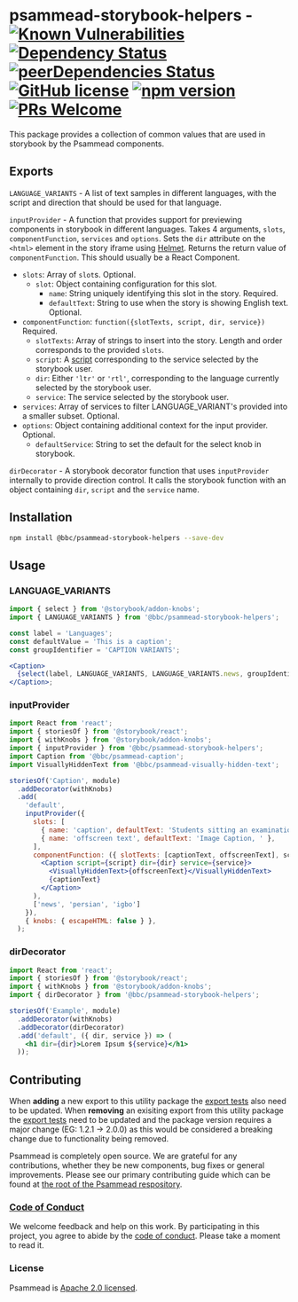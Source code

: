 # psammead-storybook-helpers - [![Known Vulnerabilities](https://snyk.io/test/github/bbc/psammead/badge.svg?targetFile=packages%2Futilities%2Fpsammead-storybook-helpers%2Fpackage.json)](https://snyk.io/test/github/bbc/psammead?targetFile=packages%2Futilities%2Fpsammead-storybook-helpers%2Fpackage.json) [![Dependency Status](https://david-dm.org/bbc/psammead.svg?path=packages/utilities/psammead-storybook-helpers)](https://david-dm.org/bbc/psammead?path=packages/utilities/psammead-storybook-helpers) [![peerDependencies Status](https://david-dm.org/bbc/psammead/peer-status.svg?path=packages/utilities/psammead-storybook-helpers)](https://david-dm.org/bbc/psammead?path=packages/utilities/psammead-storybook-helpers&type=peer) [![GitHub license](https://img.shields.io/badge/license-Apache%202.0-blue.svg)](https://github.com/bbc/psammead/blob/latest/LICENSE) [![npm version](https://img.shields.io/npm/v/@bbc/psammead-storybook-helpers.svg)](https://www.npmjs.com/package/@bbc/psammead-storybook-helpers) [![PRs Welcome](https://img.shields.io/badge/PRs-welcome-brightgreen.svg)](https://github.com/bbc/psammead/blob/latest/CONTRIBUTING.md)

This package provides a collection of common values that are used in storybook by the Psammead components.

## Exports

`LANGUAGE_VARIANTS` - A list of text samples in different languages, with the script and direction that should be used for that language.

`inputProvider` - A function that provides support for previewing components in storybook in different languages. Takes 4 arguments, `slots`, `componentFunction`, `services` and `options`. Sets the `dir` attribute on the `<html>` element in the story iframe using [Helmet](https://www.npmjs.com/package/react-helmet). Returns the return value of `componentFunction`. This should usually be a React Component.

- `slots`: Array of `slot`s. Optional.
  - `slot`: Object containing configuration for this slot.
    - `name`: String uniquely identifying this slot in the story. Required.
    - `defaultText`: String to use when the story is showing English text. Optional.
- `componentFunction`: `function({slotTexts, script, dir, service})` Required.
  - `slotTexts`: Array of strings to insert into the story. Length and order corresponds to the provided `slots`.
  - `script`: A [script](https://github.com/bbc/psammead/tree/latest/packages/utilities/gel-foundations#script-support) corresponding to the service selected by the storybook user.
  - `dir`: Either `'ltr'` or `'rtl'`, corresponding to the language currently selected by the storybook user.
  - `service`: The service selected by the storybook user.
- `services`: Array of services to filter LANGUAGE_VARIANT's provided into a smaller subset. Optional.
- `options`: Object containing additional context for the input provider. Optional.
  - `defaultService`: String to set the default for the select knob in storybook.

`dirDecorator` - A storybook decorator function that uses `inputProvider` internally to provide direction control. It calls the storybook function with an object containing `dir`, `script` and the `service` name.

## Installation

```sh
npm install @bbc/psammead-storybook-helpers --save-dev
```

## Usage

### LANGUAGE_VARIANTS

<!-- prettier-ignore -->
```jsx
import { select } from '@storybook/addon-knobs';
import { LANGUAGE_VARIANTS } from '@bbc/psammead-storybook-helpers';

const label = 'Languages';
const defaultValue = 'This is a caption';
const groupIdentifier = 'CAPTION VARIANTS';

<Caption>
  {select(label, LANGUAGE_VARIANTS, LANGUAGE_VARIANTS.news, groupIdentifier).text}
</Caption>;
```

### inputProvider

```jsx
import React from 'react';
import { storiesOf } from '@storybook/react';
import { withKnobs } from '@storybook/addon-knobs';
import { inputProvider } from '@bbc/psammead-storybook-helpers';
import Caption from '@bbc/psammead-caption';
import VisuallyHiddenText from '@bbc/psammead-visually-hidden-text';

storiesOf('Caption', module)
  .addDecorator(withKnobs)
  .add(
    'default',
    inputProvider({
      slots: [
        { name: 'caption', defaultText: 'Students sitting an examination' },
        { name: 'offscreen text', defaultText: 'Image Caption, ' },
      ],
      componentFunction: ({ slotTexts: [captionText, offscreenText], script, dir, service }) => (
        <Caption script={script} dir={dir} service={service}>
          <VisuallyHiddenText>{offscreenText}</VisuallyHiddenText>
          {captionText}
        </Caption>
      ),
      ['news', 'persian', 'igbo']
    }),
    { knobs: { escapeHTML: false } },
  );
```

### dirDecorator

```jsx
import React from 'react';
import { storiesOf } from '@storybook/react';
import { withKnobs } from '@storybook/addon-knobs';
import { dirDecorator } from '@bbc/psammead-storybook-helpers';

storiesOf('Example', module)
  .addDecorator(withKnobs)
  .addDecorator(dirDecorator)
  .add('default', ({ dir, service }) => (
    <h1 dir={dir}>Lorem Ipsum ${service}</h1>
  ));
```

## Contributing

When **adding** a new export to this utility package the [export tests](https://github.com/bbc/psammead/blob/dab14a2732cfa620e083b7da66a148b4189474a7/packages/utilities/psammead-storybook-helpers/index.test.jsx#L13-L15) also need to be updated. When **removing** an exisiting export from this utility package the [export tests](https://github.com/bbc/psammead/blob/dab14a2732cfa620e083b7da66a148b4189474a7/packages/utilities/psammead-storybook-helpers/index.test.jsx#L13-L15) need to be updated and the package version requires a major change (EG: 1.2.1 -> 2.0.0) as this would be considered a breaking change due to functionality being removed.

Psammead is completely open source. We are grateful for any contributions, whether they be new components, bug fixes or general improvements. Please see our primary contributing guide which can be found at [the root of the Psammead respository](https://github.com/bbc/psammead/blob/latest/CONTRIBUTING.md).

### [Code of Conduct](https://github.com/bbc/psammead/blob/latest/CODE_OF_CONDUCT.md)

We welcome feedback and help on this work. By participating in this project, you agree to abide by the [code of conduct](https://github.com/bbc/psammead/blob/latest/CODE_OF_CONDUCT.md). Please take a moment to read it.

### License

Psammead is [Apache 2.0 licensed](https://github.com/bbc/psammead/blob/latest/LICENSE).
